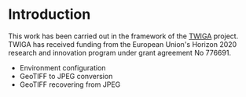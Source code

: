 # Introduction
This work has been carried out in the framework of the [TWIGA](https://twiga-h2020.eu/) project. TWIGA has received funding from the European Union's Horizon 2020 research and innovation program under grant agreement No 776691.

- Environment configuration
- GeoTIFF to JPEG conversion
- GeoTIFF recovering from JPEG

#
